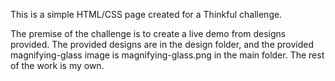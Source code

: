 This is a simple HTML/CSS page created for a Thinkful challenge.

The premise of the challenge is to create a live demo from designs provided. The provided designs are in the design folder, and the provided magnifying-glass image is magnifying-glass.png in the main folder. The rest of the work is my own.
